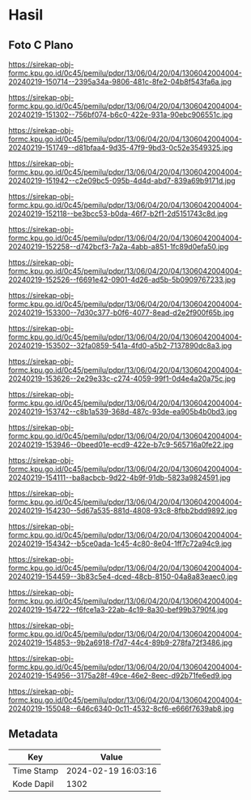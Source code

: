 # Hasil

## Foto C Plano

https://sirekap-obj-formc.kpu.go.id/0c45/pemilu/pdpr/13/06/04/20/04/1306042004004-20240219-150714--2395a34a-9806-481c-8fe2-04b8f543fa6a.jpg

https://sirekap-obj-formc.kpu.go.id/0c45/pemilu/pdpr/13/06/04/20/04/1306042004004-20240219-151302--756bf074-b6c0-422e-931a-90ebc906551c.jpg

https://sirekap-obj-formc.kpu.go.id/0c45/pemilu/pdpr/13/06/04/20/04/1306042004004-20240219-151749--d81bfaa4-9d35-47f9-9bd3-0c52e3549325.jpg

https://sirekap-obj-formc.kpu.go.id/0c45/pemilu/pdpr/13/06/04/20/04/1306042004004-20240219-151942--c2e09bc5-095b-4d4d-abd7-839a69b9171d.jpg

https://sirekap-obj-formc.kpu.go.id/0c45/pemilu/pdpr/13/06/04/20/04/1306042004004-20240219-152118--be3bcc53-b0da-46f7-b2f1-2d5151743c8d.jpg

https://sirekap-obj-formc.kpu.go.id/0c45/pemilu/pdpr/13/06/04/20/04/1306042004004-20240219-152258--d742bcf3-7a2a-4abb-a851-1fc89d0efa50.jpg

https://sirekap-obj-formc.kpu.go.id/0c45/pemilu/pdpr/13/06/04/20/04/1306042004004-20240219-152526--f6691e42-0901-4d26-ad5b-5b0909767233.jpg

https://sirekap-obj-formc.kpu.go.id/0c45/pemilu/pdpr/13/06/04/20/04/1306042004004-20240219-153300--7d30c377-b0f6-4077-8ead-d2e2f900f65b.jpg

https://sirekap-obj-formc.kpu.go.id/0c45/pemilu/pdpr/13/06/04/20/04/1306042004004-20240219-153502--32fa0859-541a-4fd0-a5b2-7137890dc8a3.jpg

https://sirekap-obj-formc.kpu.go.id/0c45/pemilu/pdpr/13/06/04/20/04/1306042004004-20240219-153626--2e29e33c-c274-4059-99f1-0d4e4a20a75c.jpg

https://sirekap-obj-formc.kpu.go.id/0c45/pemilu/pdpr/13/06/04/20/04/1306042004004-20240219-153742--c8b1a539-368d-487c-93de-ea905b4b0bd3.jpg

https://sirekap-obj-formc.kpu.go.id/0c45/pemilu/pdpr/13/06/04/20/04/1306042004004-20240219-153946--0beed01e-ecd9-422e-b7c9-565716a0fe22.jpg

https://sirekap-obj-formc.kpu.go.id/0c45/pemilu/pdpr/13/06/04/20/04/1306042004004-20240219-154111--ba8acbcb-9d22-4b9f-91db-5823a9824591.jpg

https://sirekap-obj-formc.kpu.go.id/0c45/pemilu/pdpr/13/06/04/20/04/1306042004004-20240219-154230--5d67a535-881d-4808-93c8-8fbb2bdd9892.jpg

https://sirekap-obj-formc.kpu.go.id/0c45/pemilu/pdpr/13/06/04/20/04/1306042004004-20240219-154342--b5ce0ada-1c45-4c80-8e04-1ff7c72a94c9.jpg

https://sirekap-obj-formc.kpu.go.id/0c45/pemilu/pdpr/13/06/04/20/04/1306042004004-20240219-154459--3b83c5e4-dced-48cb-8150-04a8a83eaec0.jpg

https://sirekap-obj-formc.kpu.go.id/0c45/pemilu/pdpr/13/06/04/20/04/1306042004004-20240219-154722--f6fce1a3-22ab-4c19-8a30-bef99b3790f4.jpg

https://sirekap-obj-formc.kpu.go.id/0c45/pemilu/pdpr/13/06/04/20/04/1306042004004-20240219-154853--9b2a6918-f7d7-44c4-89b9-278fa72f3486.jpg

https://sirekap-obj-formc.kpu.go.id/0c45/pemilu/pdpr/13/06/04/20/04/1306042004004-20240219-154956--3175a28f-49ce-46e2-8eec-d92b71fe6ed9.jpg

https://sirekap-obj-formc.kpu.go.id/0c45/pemilu/pdpr/13/06/04/20/04/1306042004004-20240219-155048--646c6340-0c11-4532-8cf6-e666f7639ab8.jpg


## Metadata

| Key        | Value               |
| ---------- | ------------------- |
| Time Stamp | 2024-02-19 16:03:16 |
| Kode Dapil | 1302                |




